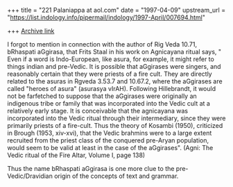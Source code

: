 +++
title = "221 Palaniappa at aol.com"
date = "1997-04-09"
upstream_url = "https://list.indology.info/pipermail/indology/1997-April/007694.html"

+++
[Archive link](https://list.indology.info/pipermail/indology/1997-April/007694.html)

I forgot to mention in connection with the author of Rig Veda 10.71,
bRhaspati aGgirasa, that Frits Staal in his work on Agnicayana ritual says, "
Even if a word is Indo-European, like asura, for example, it might refer to
things indian and pre-Vedic. It is possible that aGgirases were singers, and
reasonably certain that they were priests of a fire cult. They are directly
related to the asuras in Rgveda 3.53.7 and 10.67.2, where the aGgirases are
called "heroes of asura" (asurasya vIrAH). Following Hillebrandt, it would
not be farfetched to suppose that the aGgirases were originally an indigenous
tribe or family that was incorporated into the Vedic cult at a relatively
early stage. It is conceivable that the agnicayana was incorporated into the
Vedic ritual through their intermediary, since they were primarily priests of
a fire-cult. Thus the theory of Kosambi (1950), criticized in Brough (1953,
xiv-xvi), that the Vedic brahmins were to a large extent recruited from the
priest class of the conquered pre-Aryan population, would seem to be valid at
least in the case of the aGgirases". (Agni: The Vedic ritual of the Fire
Altar, Volume I, page 138)

Thus the name  bRhaspati aGgirasa is one more clue to the pre-Vedic/Dravidian
origin of the concepts of text and grammar.




